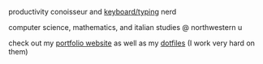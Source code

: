 productivity conoisseur and [keyboard/typing](https://monkeytype.com/profile/randyrocker) nerd 

computer science, mathematics, and italian studies @ northwestern u 

check out my [portfolio website](https://randyttruong.github.io/)
as well as my [dotfiles](https://github.com/randyttruong/dotfiles-) (I work very hard on them)


